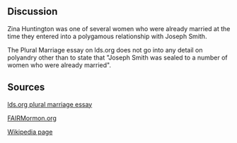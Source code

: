 ## Discussion

Zina Huntington was one of several women who were already married at the time they entered into a polygamous relationship with Joseph Smith.

The Plural Marriage essay on lds.org does not go into any detail on polyandry other than to state that "Joseph Smith was sealed to a number of women who were already married".

## Sources

[lds.org plural marriage essay](https://www.lds.org/topics/plural-marriage-in-kirtland-and-nauvoo)

[FAIRMormon.org](http://www.fairmormon.org/perspectives/fair-conferences/2006-fair-conference/2006-zina-and-her-men-an-examination-of-the-changing-marital-state-of-zina-diantha-huntington-jacobs-smith-young)

[Wikipedia page](https://en.wikipedia.org/wiki/Zina_D._H._Young)
